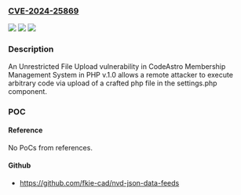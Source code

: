 ### [CVE-2024-25869](https://cve.mitre.org/cgi-bin/cvename.cgi?name=CVE-2024-25869)
![](https://img.shields.io/static/v1?label=Product&message=n%2Fa&color=blue)
![](https://img.shields.io/static/v1?label=Version&message=n%2Fa&color=blue)
![](https://img.shields.io/static/v1?label=Vulnerability&message=n%2Fa&color=brighgreen)

### Description

An Unrestricted File Upload vulnerability in CodeAstro Membership Management System in PHP v.1.0 allows a remote attacker to execute arbitrary code via upload of a crafted php file in the settings.php component.

### POC

#### Reference
No PoCs from references.

#### Github
- https://github.com/fkie-cad/nvd-json-data-feeds

